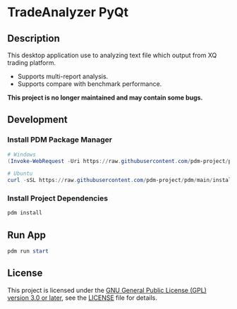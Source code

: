 # TradeAnalyzer PyQt

## Description

This desktop application use to analyzing text file which output from XQ trading platform.

- Supports multi-report analysis.
- Supports compare with benchmark performance.

**This project is no longer maintained and may contain some bugs.**

## Development

### Install PDM Package Manager

```powershell
# Windows
(Invoke-WebRequest -Uri https://raw.githubusercontent.com/pdm-project/pdm/main/install-pdm.py -UseBasicParsing).Content | python -

# Ubuntu
curl -sSL https://raw.githubusercontent.com/pdm-project/pdm/main/install-pdm.py | python3 -
```

### Install Project Dependencies

```powershell
pdm install
```

## Run App

```powershell
pdm run start
```

## License

This project is licensed under the [GNU General Public License (GPL) version 3.0 or later](LICENSE), see the [LICENSE](LICENSE) file for details.

